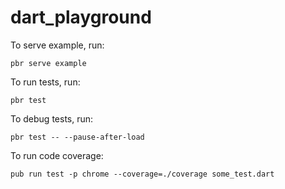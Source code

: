 # dart_playground

To serve example, run:

```
pbr serve example
```

To run tests, run:

```
pbr test
```

To debug tests, run:

```
pbr test -- --pause-after-load
```

To run code coverage:

```
pub run test -p chrome --coverage=./coverage some_test.dart
```
